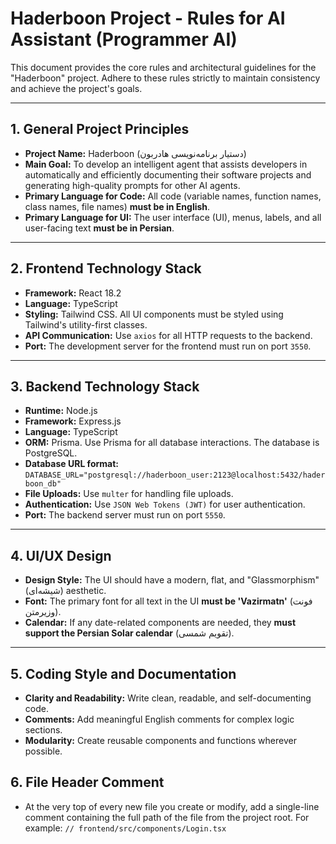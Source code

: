 # Haderboon Project - Rules for AI Assistant (Programmer AI)

This document provides the core rules and architectural guidelines for the "Haderboon" project. Adhere to these rules strictly to maintain consistency and achieve the project's goals.

---

## 1. General Project Principles

- **Project Name:** Haderboon (دستیار برنامه‌نویسی هادربون)
- **Main Goal:** To develop an intelligent agent that assists developers in automatically and efficiently documenting their software projects and generating high-quality prompts for other AI agents.
- **Primary Language for Code:** All code (variable names, function names, class names, file names) **must be in English**.
- **Primary Language for UI:** The user interface (UI), menus, labels, and all user-facing text **must be in Persian**.

---

## 2. Frontend Technology Stack

- **Framework:** React 18.2
- **Language:** TypeScript
- **Styling:** Tailwind CSS. All UI components must be styled using Tailwind's utility-first classes.
- **API Communication:** Use `axios` for all HTTP requests to the backend.
- **Port:** The development server for the frontend must run on port `3550`.

---

## 3. Backend Technology Stack

- **Runtime:** Node.js
- **Framework:** Express.js
- **Language:** TypeScript
- **ORM:** Prisma. Use Prisma for all database interactions. The database is PostgreSQL.
- **Database URL format:** `DATABASE_URL="postgresql://haderboon_user:2123@localhost:5432/haderboon_db"`
- **File Uploads:** Use `multer` for handling file uploads.
- **Authentication:** Use `JSON Web Tokens (JWT)` for user authentication.
- **Port:** The backend server must run on port `5550`.

---

## 4. UI/UX Design

- **Design Style:** The UI should have a modern, flat, and "Glassmorphism" (شیشه‌ای) aesthetic.
- **Font:** The primary font for all text in the UI **must be 'Vazirmatn'** (فونت وزیرمتن).
- **Calendar:** If any date-related components are needed, they **must support the Persian Solar calendar** (تقویم شمسی).

---

## 5. Coding Style and Documentation

- **Clarity and Readability:** Write clean, readable, and self-documenting code.
- **Comments:** Add meaningful English comments for complex logic sections.
- **Modularity:** Create reusable components and functions wherever possible.

  
## 6. File Header Comment
- At the very top of every new file you create or modify, add a single-line comment containing the full path of the file from the project root. For example: `// frontend/src/components/Login.tsx`
